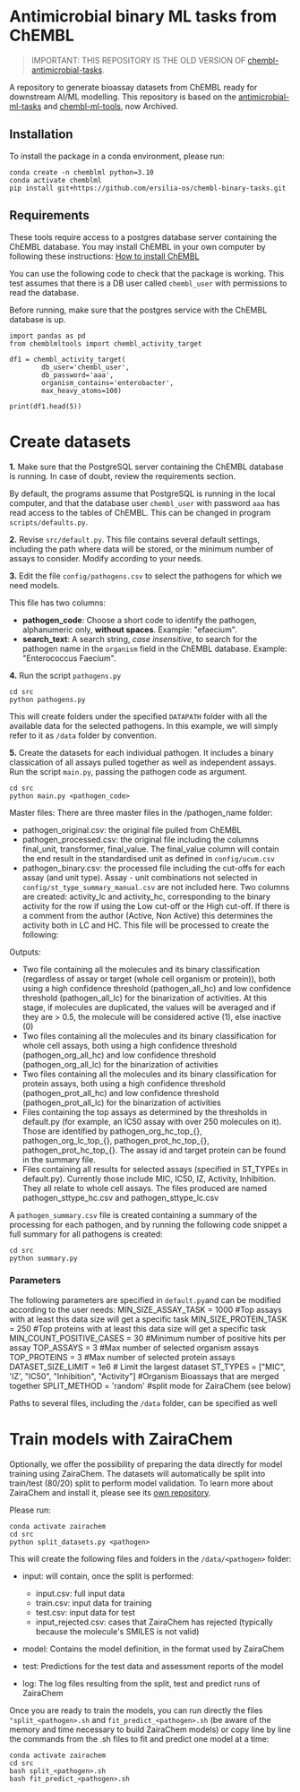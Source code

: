# Antimicrobial binary ML tasks from ChEMBL

> IMPORTANT: THIS REPOSITORY IS THE OLD VERSION OF [chembl-antimicrobial-tasks](https://github.com/ersilia-os/chembl-antimicrobial-tasks).

A repository to generate bioassay datasets from ChEMBL ready for downstream AI/ML modelling. This repository is based on the [antimicrobial-ml-tasks](https://github.com/ersilia-os/antimicrobial-ml-tasks) and [chembl-ml-tools](https://github.com/ersilia-os/chembl-ml-tools), now Archived.

## Installation

To install the package in a conda environment, please run:
```
conda create -n chemblml python=3.10
conda activate chemblml
pip install git+https://github.com/ersilia-os/chembl-binary-tasks.git
```

## Requirements

These tools require access to a postgres database server containing the ChEMBL database. You may install ChEMBL in your own computer 
by following these instructions: [How to install ChEMBL](docs/install_chembl.md)

You can use the following code to check that the package is working. This test assumes that there is a DB user called `chembl_user` with permissions to read the database.

Before running, make sure that the postgres service with the ChEMBL database is up.

```
import pandas as pd
from chemblmltools import chembl_activity_target

df1 = chembl_activity_target(
        db_user='chembl_user',
        db_password='aaa',
        organism_contains='enterobacter',
        max_heavy_atoms=100)

print(df1.head(5))
```

# Create datasets

**1.** Make sure that the PostgreSQL server containing the ChEMBL database is running. In case of doubt, review the requirements section.

By default, the programs assume that PostgreSQL is running in the local computer, and that the database user `chembl_user` with
password `aaa` has read access to the tables of ChEMBL. This can be changed in program `scripts/defaults.py`.

**2.** Revise `src/default.py`. This file contains several default settings, including the path where data will be stored, or the minimum number of assays to consider. Modify according to your needs.

**3.** Edit the file `config/pathogens.csv` to select the pathogens for which we need models.

This file has two columns:

- **pathogen_code**: Choose a short code to identify the pathogen, alphanumeric only, **without spaces**. Example: "efaecium".
- **search_text**: A search string, *case insensitive*, to search for the pathogen name in the `organism` field 
in the ChEMBL database. Example: "Enterococcus Faecium".

**4.** Run the script `pathogens.py`
```
cd src
python pathogens.py
```

This will create folders under the specified `DATAPATH` folder with all the available data for the selected pathogens. In this example, we will simply refer to it as `/data` folder by convention.

**5.** Create the datasets for each individual pathogen. It includes a binary classication of all assays pulled together as well as independent assays. Run the script `main.py`, passing the pathogen code as argument. 
```
cd src
python main.py <pathogen_code>
```
Master files:
There are three master files in the /pathogen_name folder:
- pathogen_original.csv: the original file pulled from ChEMBL
- pathogen_processed.csv: the original file including the columns final_unit, transformer, final_value. The final_value column will contain the end result in the standardised unit as defined in `config/ucum.csv`
- pathogen_binary.csv: the processed file including the cut-offs for each assay (and unit type). Assay - unit combinations not selected in `config/st_type_summary_manual.csv` are not included here. Two columns are created: activity_lc and activity_hc, corresponding to the binary activity for the row if using the Low cut-off or the High cut-off. If there is a comment from the author (Active, Non Active) this determines the activity both in LC and HC. This file will be processed to create the following:

Outputs:
- Two file containing all the molecules and its binary classification (regardless of assay or target (whole cell organism or protein)), both using a high confidence threshold (pathogen_all_hc) and low confidence threshold (pathogen_all_lc) for the binarization of activities. At this stage, if molecules are duplicated, the values will be averaged and if they are > 0.5, the molecule will be considered active (1), else inactive (0)
- Two files containing all the molecules and its binary classification for whole cell assays, both using a high confidence threshold (pathogen_org_all_hc) and low confidence threshold (pathogen_org_all_lc) for the binarization of activities
- Two files containing all the molecules and its binary classification for protein assays, both using a high confidence threshold (pathogen_prot_all_hc) and low confidence threshold (pathogen_prot_all_lc) for the binarization of activities
- Files containing the top assays as determined by the thresholds in default.py (for example, an IC50 assay with over 250 molecules on it). Those are identified by pathogen_org_hc_top_{}, pathogen_org_lc_top_{}, pathogen_prot_hc_top_{}, pathogen_prot_hc_top_{}. The assay id and target protein can be found in the summary file.
- Files containing all results for selected assays (specified in ST_TYPEs in default.py). Currently those include MIC, IC50, IZ, Activity, Inhibition. They all relate to whole cell assays. The files produced are named pathogen_sttype_hc.csv and pathogen_sttype_lc.csv

A `pathogen_summary.csv` file is created containing a summary of the processing for each pathogen, and by running the following code snippet a full summary for all pathogens is created:

```
cd src
python summary.py
```

### Parameters
The following parameters are specified in `default.py`and can be modified according to the user needs:
MIN_SIZE_ASSAY_TASK = 1000 #Top assays with at least this data size will get a specific task
MIN_SIZE_PROTEIN_TASK = 250 #Top proteins with at least this data size will get a specific task
MIN_COUNT_POSITIVE_CASES = 30 #Minimum number of positive hits per assay
TOP_ASSAYS = 3 #Max number of selected organism assays
TOP_PROTEINS = 3 #Max number of selected protein assays
DATASET_SIZE_LIMIT = 1e6 # Limit the largest dataset
ST_TYPES = ["MIC", 'IZ', "IC50", "Inhibition", "Activity"] #Organism Bioassays that are merged together
SPLIT_METHOD = 'random' #split mode for ZairaChem (see below)

Paths to several files, including the `/data` folder, can be specified as well

# Train models with ZairaChem
Optionally, we offer the possibility of preparing the data directly for model training using ZairaChem. The datasets will automatically be split into train/test (80/20) split to perform model validation. To learn more about ZairaChem and install it, please see its [own repository](https://github.com/ersilia-os/zaira-chem).

Please run:
```
conda activate zairachem
cd src
python split_datasets.py <pathogen>
```
This will create the following files and folders in the `/data/<pathogen>` folder:
- input: will contain, once the split is performed:
  - input.csv: full input data
  - train.csv: input data for training
  - test.csv: input data for test
  - input_rejected.csv: cases that ZairaChem has rejected (typically because the molecule's SMILES is not valid)
  
- model: Contains the model definition, in the format used by ZairaChem
- test: Predictions for the test data and assessment reports of the model
- log: The log files resulting from the split, test and predict runs of ZairaChem

Once you are ready to train the models, you can run directly the files `"split_<pathogen>.sh` and `fit_predict_<pathogen>.sh` (be aware of the memory and time necessary to build ZairaChem models) or copy line by line the commands from the .sh files to fit and predict one model at a time:
```
conda activate zairachem
cd src
bash split_<pathogen>.sh
bash fit_predict_<pathogen>.sh
```


